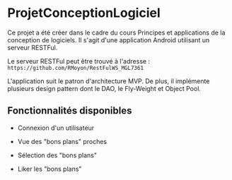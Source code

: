 # ProjetConceptionLogiciel

Ce projet a été créer dans le cadre du cours Principes et applications de la conception de logiciels. Il s'agit d'une application Android utilisant un serveur RESTFul.

Le serveur RESTFul peut être trouvé à l'adresse : `https://github.com/RMoyon/RestFulWS_MGL7361`

L'application suit le patron d'architecture MVP. De plus, il implémente plusieurs design pattern dont le DAO, le Fly-Weight et Object Pool.

## Fonctionnalités disponibles

* Connexion d'un utilisateur

* Vue des "bons plans" proches

* Sélection des "bons plans"

* Liker les "bons plans"

